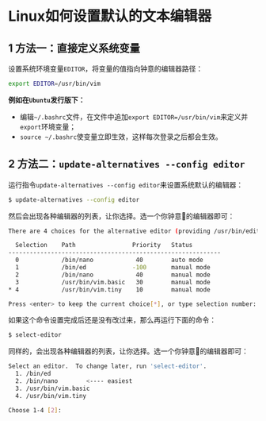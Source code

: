 # Linux如何设置默认的文本编辑器

## 1 方法一：直接定义系统变量
设置系统环境变量`EDITOR`，将变量的值指向钟意的编辑器路径：

```bash
export EDITOR=/usr/bin/vim
```

**例如在`Ubuntu`发行版下：**

- 编辑`~/.bashrc`文件，在文件中追加`export EDITOR=/usr/bin/vim`来定义并`export`环境变量；
- `source ~/.bashrc`使变量立即生效，这样每次登录之后都会生效。

## 2 方法二：`update-alternatives --config editor`

运行指令`update-alternatives --config editor`来设置系统默认的编辑器：

```bash
$ update-alternatives --config editor
```

然后会出现各种编辑器的列表，让你选择。选一个你钟意:sparkling_heart:的编辑器即可：

```bash
There are 4 choices for the alternative editor (providing /usr/bin/editor).

  Selection    Path                Priority   Status
------------------------------------------------------------
  0            /bin/nano            40        auto mode
  1            /bin/ed             -100       manual mode
  2            /bin/nano            40        manual mode
  3            /usr/bin/vim.basic   30        manual mode
* 4            /usr/bin/vim.tiny    10        manual mode

Press <enter> to keep the current choice[*], or type selection number: 
```

如果这个命令设置完成后还是没有改过来，那么再运行下面的命令：

```bash
$ select-editor
```

同样的，会出现各种编辑器的列表，让你选择。选一个你钟意:sparkling_heart:的编辑器即可：

```bash
Select an editor.  To change later, run 'select-editor'.
  1. /bin/ed
  2. /bin/nano        <---- easiest
  3. /usr/bin/vim.basic
  4. /usr/bin/vim.tiny

Choose 1-4 [2]:
```